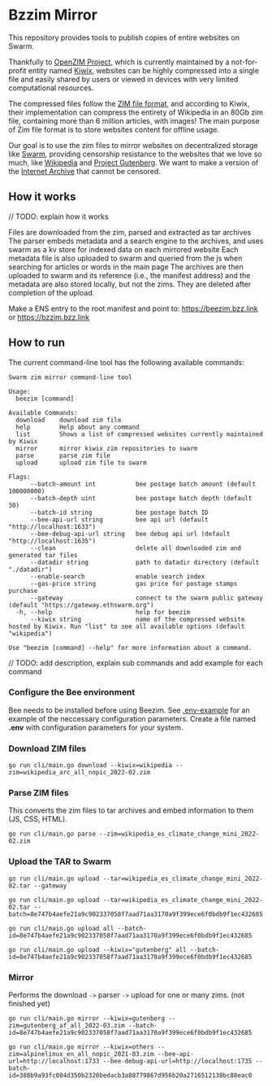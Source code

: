 # Bzzim Mirror

This repository provides tools to publish copies of entire websites on Swarm.

Thankfully to [OpenZIM Project](https://wiki.openzim.org/wiki/OpenZIM), which is currently maintained by a not-for-profit entity named [Kiwix](https://www.kiwix.org/en/), websites can be highly compressed into a single file and easily shared by users or viewed in devices with very limited computational resources. 

The compressed files follow the [ZIM file format](https://wiki.openzim.org/wiki/ZIM_file_format), and according to Kiwix, their implementation can compress the entirety of Wikipedia in an 80Gb zim file, containing more than 6 million articles, with images!
The main purpose of Zim file format is to store websites content for offline usage.

Our goal is to use the zim files to mirror websites on decentralized storage like [Swarm](https://www.ethswarm.org/), providing censorship resistance to the websites that we love so much, like [Wikipedia](https://www.wikipedia.org/) and [Project Gutenberg](https://www.gutenberg.org/). We want to make a version of the [Internet Archive](https://archive.org/web/) that cannot be censored.


## How it works

// TODO: explain how it works

Files are downloaded from the zim, parsed and extracted as tar archives
The parser embeds metadata and a search engine to the archives, and uses swarm as a kv store for indexed data on each mirrored website
Each metadata file is also uploaded to swarm and queried from the js when searching for articles or words in the main page
The archives are then uploaded to swarm and its reference (i.e., the manifest address) and the metadata are also stored locally, but not the zims.
They are deleted after completion of the upload.

Make a ENS entry to the root manifest and point to: https://beezim.bzz.link or https://bzzim.bzz.link

## How to run

The current command-line tool has the following available commands:
```
Swarm zim mirror command-line tool

Usage:
  beezim [command]

Available Commands:
  download    download zim file
  help        Help about any command
  list        Shows a list of compressed websites currently maintained by Kiwix
  mirror      mirror kiwix zim repositories to swarm
  parse       parse zim file
  upload      upload zim file to swarm

Flags:
      --batch-amount int           bee postage batch amount (default 100000000)
      --batch-depth uint           bee postage batch depth (default 30)
      --batch-id string            bee postage batch ID
      --bee-api-url string         bee api url (default "http://localhost:1633")
      --bee-debug-api-url string   bee debug api url (default "http://localhost:1635")
      --clean                      delete all downloaded zim and generated tar files
      --datadir string             path to datadir directory (default "./datadir")
      --enable-search              enable search index
      --gas-price string           gas price for postage stamps purchase
      --gateway                    connect to the swarm public gateway (default "https://gateway.ethswarm.org")
  -h, --help                       help for beezim
      --kiwix string               name of the compressed website hosted by Kiwix. Run "list" to see all available options (default "wikipedia")

Use "beezim [command] --help" for more information about a command.
```

// TODO: add description, explain sub commands and add example for each command
### Configure the Bee environment
Bee needs to be installed before using Beezim. See [.env-example](.env-example) for an example of the neccessary configuration parameters.
Create a file named **.env** with configuration parameters for your system.

### Download ZIM files

```
go run cli/main.go download --kiwix=wikipedia --zim=wikipedia_arc_all_nopic_2022-02.zim 
```

### Parse ZIM files

This converts the zim files to tar archives and embed information to them (JS, CSS, HTML).

```
go run cli/main.go parse --zim=wikipedia_es_climate_change_mini_2022-02.zim
```

### Upload the TAR to Swarm

```
go run cli/main.go upload --tar=wikipedia_es_climate_change_mini_2022-02.tar --gateway
```
```
go run cli/main.go upload --tar=wikipedia_es_climate_change_mini_2022-02.tar --batch=8e747b4aefe21a9c902337058f7aad71aa3170a9f399ece6f0bdb9f1ec432685
```

```
go run cli/main.go upload all --batch-id=8e747b4aefe21a9c902337058f7aad71aa3170a9f399ece6f0bdb9f1ec432685
```

```
go run cli/main.go upload --kiwix="gutenberg" all --batch-id=8e747b4aefe21a9c902337058f7aad71aa3170a9f399ece6f0bdb9f1ec432685
```

### Mirror

Performs the download `->` parser `->` upload for one or many zims. (not finished yet)

```
go run cli/main.go mirror --kiwix=gutenberg --zim=gutenberg_af_all_2022-03.zim --batch-id=8e747b4aefe21a9c902337058f7aad71aa3170a9f399ece6f0bdb9f1ec432685
```

```
go run cli/main.go mirror --kiwix=others --zim=alpinelinux_en_all_nopic_2021-03.zim --bee-api-url=http://localhost:1733 --bee-debug-api-url=http://localhost:1735 --batch-id=388b9a93fc084d350b2320bedacb3a88779867d956b20a2716512138bc88eac0
```
